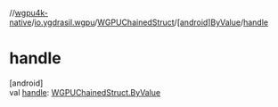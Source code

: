 //[wgpu4k-native](../../../../index.md)/[io.ygdrasil.wgpu](../../index.md)/[WGPUChainedStruct](../index.md)/[[android]ByValue](index.md)/[handle](handle.md)

# handle

[android]\
val [handle](handle.md): [WGPUChainedStruct.ByValue](../../../io.ygdrasil.wgpu.android/-w-g-p-u-chained-struct/-by-value/index.md)